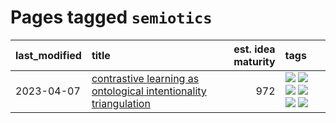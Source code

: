 # Pages tagged `semiotics`

|last_modified|title|est. idea maturity|tags
|:---|:---|---:|:---|
|2023-04-07|[contrastive learning as ontological intentionality triangulation](../contrastive_learning_as_ontological_intentionality_triangulation.md)|972|[![](https://img.shields.io/badge/tag-meta-9c3a4a)](../tags/meta.md) [![](https://img.shields.io/badge/tag-philosophy-a68128)](../tags/philosophy.md) [![](https://img.shields.io/badge/tag-semiotics-71e862)](../tags/semiotics.md) [![](https://img.shields.io/badge/tag-synesthesia-ad342b)](../tags/synesthesia.md) [![](https://img.shields.io/badge/tag-theory-a3a5e9)](../tags/theory.md) [![](https://img.shields.io/badge/tag-wip-f14da)](../tags/wip.md)|